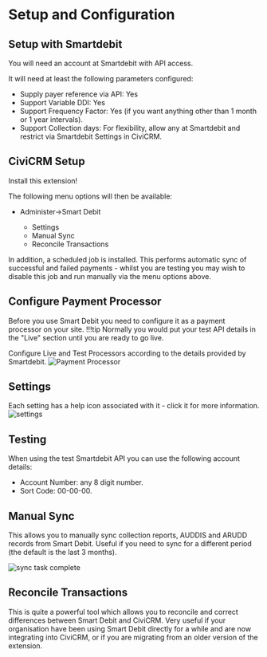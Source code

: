 # Setup and Configuration
## Setup with Smartdebit
You will need an account at Smartdebit with API access.

It will need at least the following parameters configured:

* Supply payer reference via API: Yes
* Support Variable DDI: Yes
* Support Frequency Factor: Yes (if you want anything other than 1 month or 1 year intervals).
* Support Collection days: For flexibility, allow any at Smartdebit and restrict via Smartdebit Settings in CiviCRM.

## CiviCRM Setup
Install this extension!

The following menu options will then be available:

* Administer->Smart Debit

  * Settings
  * Manual Sync
  * Reconcile Transactions

In addition, a scheduled job is installed.  This performs automatic sync of successful and failed payments - whilst you are testing you may wish to disable this job and run manually via the menu options above.

## Configure Payment Processor
Before you use Smart Debit you need to configure it as a payment processor on your site. 
!!!tip Normally you would put your test API details in the "Live" section until you are ready to go live.

Configure Live and Test Processors according to the details provided by Smartdebit.
![Payment Processor](/images/payment_processor.png)

## Settings
Each setting has a help icon associated with it - click it for more information.
![settings](/images/smartdebit_settings.png)

## Testing
When using the test Smartdebit API you can use the following account details:
  * Account Number: any 8 digit number.
  * Sort Code: 00-00-00.

## Manual Sync
This allows you to manually sync collection reports, AUDDIS and ARUDD records from Smart Debit.  Useful if you need to sync for a different period (the default is the last 3 months).

![sync task complete](/images/smartdebit_sync_complete.png)

## Reconcile Transactions
This is quite a powerful tool which allows you to reconcile and correct differences between Smart Debit and CiviCRM.  Very useful if your organisation have been using Smart Debit directly for a while and are now integrating into CiviCRM, or if you are migrating from an older version of the extension.
